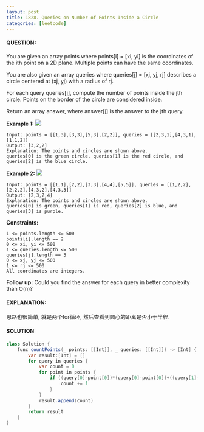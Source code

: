 ```yaml
---
layout: post
title: 1828. Queries on Number of Points Inside a Circle
categories: [leetcode]
---
```


#### QUESTION:
You are given an array points where points[i] = [xi, yi] is the coordinates of the ith point on a 2D plane. Multiple points can have the same coordinates.

You are also given an array queries where queries[j] = [xj, yj, rj] describes a circle centered at (xj, yj) with a radius of rj.

For each query queries[j], compute the number of points inside the jth circle. Points on the border of the circle are considered inside.

Return an array answer, where answer[j] is the answer to the jth query.

 

__Example 1:__
![](https://assets.leetcode.com/uploads/2021/03/25/chrome_2021-03-25_22-34-16.png)
```
Input: points = [[1,3],[3,3],[5,3],[2,2]], queries = [[2,3,1],[4,3,1],[1,1,2]]
Output: [3,2,2]
Explanation: The points and circles are shown above.
queries[0] is the green circle, queries[1] is the red circle, and queries[2] is the blue circle.
```
__Example 2:__
![](https://assets.leetcode.com/uploads/2021/03/25/chrome_2021-03-25_22-42-07.png)
```
Input: points = [[1,1],[2,2],[3,3],[4,4],[5,5]], queries = [[1,2,2],[2,2,2],[4,3,2],[4,3,3]]
Output: [2,3,2,4]
Explanation: The points and circles are shown above.
queries[0] is green, queries[1] is red, queries[2] is blue, and queries[3] is purple.
 ```

__Constraints:__
```
1 <= points.length <= 500
points[i].length == 2
0 <= x​​​​​​i, y​​​​​​i <= 500
1 <= queries.length <= 500
queries[j].length == 3
0 <= xj, yj <= 500
1 <= rj <= 500
All coordinates are integers.
 ```

__Follow up:__ Could you find the answer for each query in better complexity than O(n)?
#### EXPLANATION:
思路也很简单, 就是两个for循环, 然后查看到圆心的距离是否小于半径.

#### SOLUTION:
```java
class Solution {
    func countPoints(_ points: [[Int]], _ queries: [[Int]]) -> [Int] {
        var result:[Int] = []
        for query in queries {
            var count = 0
            for point in points {
                if ((query[0]-point[0])*(query[0]-point[0])+((query[1]-point[1])*(query[1]-point[1])) <= query[2]*query[2]) {
                    count += 1
                }
            }
            result.append(count)
        }
        return result
    }
}
```
